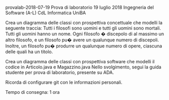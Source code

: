 provalab-2018-07-19
Prova di laboratorio 19 luglio 2018 Ingegneria del Software (A-L) CdL Informatica UniBA

Crea un diagramma delle classi con prospettiva concettuale che modelli la seguente traccia:
Tutti i filosofi sono uomini e tutti gli uomini sono mortali. Tutti gli uomini hanno un nome. Ogni filosofo � discepolo di al massimo un altro filosofo, e un filosofo pu� avere un qualunque numero di discepoli. Inoltre, un filosofo pu� produrre un qualunque numero di opere, ciascuna delle quali ha un titolo.

Crea un diagramma delle classi con prospettiva software che modelli il codice in Articolo.java e Magazzino.java
Nello svolgimento, segui la guida studente per prova di laboratorio, presente su ADA.

Ricorda di configurare git con le informazioni personali.

Tempo di consegna: 1 ora
